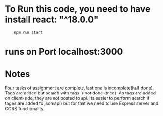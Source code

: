 
#  To Run this code, you need to have install react: "^18.0.0"
		npm run start

#  runs on Port localhost:3000

# Notes
Four tasks of assignment are complete, last one is incomplete(half done). Tags are added but search with tags is not done (tried). As tags are added on client-side, they are not posted to api. Its easier to perform search if tages are added to json(api) but for that we need to use Express server and CORS functionality.

